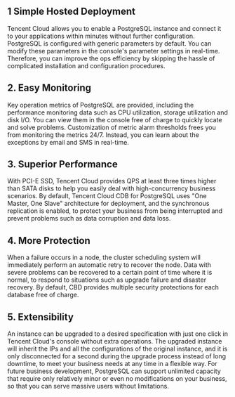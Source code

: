 ## 1 Simple Hosted Deployment
Tencent Cloud allows you to enable a PostgreSQL instance and connect it to your applications within minutes without further configuration. PostgreSQL is configured with generic parameters by default. You can modify these parameters in the console's parameter settings in real-time. Therefore, you can improve the ops efficiency by skipping the hassle of complicated installation and configuration procedures.

## 2. Easy Monitoring
Key operation metrics of PostgreSQL are provided, including the performance monitoring data such as CPU utilization, storage utilization and disk I/O. You can view them in the console free of charge to quickly locate and solve problems. Customization of metric alarm thresholds frees you from monitoring the metrics 24/7. Instead, you can learn about the exceptions by email and SMS in real-time.

## 3. Superior Performance
With PCI-E SSD, Tencent Cloud provides QPS at least three times higher than SATA disks to help you easily deal with high-concurrency business scenarios. By default, Tencent Cloud CDB for PostgreSQL uses "One Master, One Slave" architecture for deployment, and the synchronous replication is enabled, to protect your business from being interrupted and prevent problems such as data corruption and data loss.

## 4. More Protection
When a failure occurs in a node, the cluster scheduling system will immediately perform an automatic retry to recover the node. Data with severe problems can be recovered to a certain point of time where it is normal, to respond to situations such as upgrade failure and disaster recovery. By default, CBD provides multiple security protections for each database free of charge.

## 5. Extensibility
An instance can be upgraded to a desired specification with just one click in Tencent Cloud's console without extra operations. The upgraded instance will inherit the IPs and all the configurations of the original instance, and it is only disconnected for a second during the upgrade process instead of long downtime, to meet your business needs at any time in a flexible way. For future business development, PostgreSQL can support unlimited capacity that require only relatively minor or even no modifications on your business, so that you can serve massive users without limitations.




